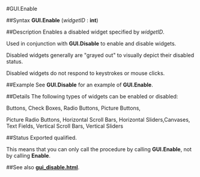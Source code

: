 
#GUI.Enable

##Syntax
**GUI.Enable** (_widgetID_ : **int**)


##Description
Enables a disabled widget specified by _widgetID_. 

Used in conjunction with **GUI.Disable** to enable and disable widgets. 

Disabled widgets generally are "grayed out" to visually depict their disabled status.

Disabled widgets do not respond to keystrokes or mouse clicks.


##Example
See **GUI.Disable** for an example of **GUI.Enable**.


##Details
The following types of widgets can be enabled or disabled:


Buttons, Check Boxes, Radio Buttons, Picture Buttons,


Picture Radio Buttons, Horizontal Scroll Bars, Horizontal Sliders,Canvases, Text Fields, Vertical Scroll Bars, Vertical Sliders


##Status
Exported qualified.

This means that you can only call the procedure by calling **GUI.Enable**, not by calling **Enable**.


##See also
**[gui_disable.html](GUI.Disable)**.


